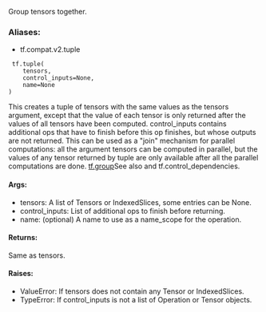 Group tensors together.
### Aliases:
- tf.compat.v2.tuple

```
 tf.tuple(
    tensors,
    control_inputs=None,
    name=None
)
```
This creates a tuple of tensors with the same values as the tensors argument, except that the value of each tensor is only returned after the values of all tensors have been computed.
control_inputs contains additional ops that have to finish before this op finishes, but whose outputs are not returned.
This can be used as a "join" mechanism for parallel computations: all the argument tensors can be computed in parallel, but the values of any tensor returned by tuple are only available after all the parallel computations are done.
[tf.group](https://tensorflow.google.cn/api_docs/python/tf/group)See also  and tf.control_dependencies.

#### Args:
- tensors: A list of Tensors or IndexedSlices, some entries can be None.
- control_inputs: List of additional ops to finish before returning.
- name: (optional) A name to use as a name_scope for the operation.
#### Returns:
Same as tensors.
#### Raises:
- ValueError: If tensors does not contain any Tensor or IndexedSlices.
- TypeError: If control_inputs is not a list of Operation or Tensor objects.

